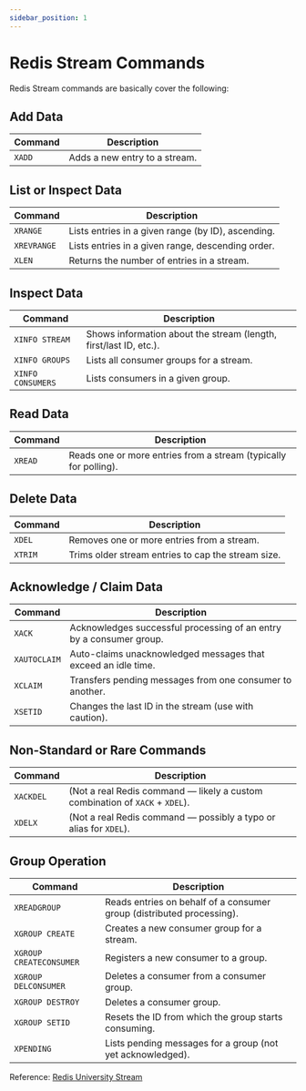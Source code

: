 ```yaml
---
sidebar_position: 1
---
```


# Redis Stream Commands

Redis Stream commands are basically cover the following:

## Add Data
| Command                 | Description                                |
| ----------------------- | ------------------------------------------ |
| `XADD`                  | Adds a new entry to a stream.              |

## List or Inspect Data
| Command           | Description                                                       |
| ----------------- | ----------------------------------------------------------------- |
| `XRANGE`          | Lists entries in a given range (by ID), ascending.                |
| `XREVRANGE`       | Lists entries in a given range, descending order.                 |
| `XLEN`            | Returns the number of entries in a stream.                        |

## Inspect Data
| Command           | Description                                                       |
| ----------------- | ----------------------------------------------------------------- |
| `XINFO STREAM`    | Shows information about the stream (length, first/last ID, etc.). |
| `XINFO GROUPS`    | Lists all consumer groups for a stream.                           |
| `XINFO CONSUMERS` | Lists consumers in a given group.                                 |


## Read Data
| Command      | Description                                                           |
| ------------ | --------------------------------------------------------------------- |
| `XREAD`      | Reads one or more entries from a stream (typically for polling).      |


## Delete Data
| Command              | Description                                        |
| -------------------- | -------------------------------------------------- |
| `XDEL`               | Removes one or more entries from a stream.         |
| `XTRIM`              | Trims older stream entries to cap the stream size. |


## Acknowledge / Claim Data
| Command        | Description                                                         |
| -------------- | ------------------------------------------------------------------- |
| `XACK`         | Acknowledges successful processing of an entry by a consumer group. |
| `XAUTOCLAIM`   | Auto-claims unacknowledged messages that exceed an idle time.       |
| `XCLAIM`       | Transfers pending messages from one consumer to another.            |
| `XSETID`       | Changes the last ID in the stream (use with caution).               |

## Non-Standard or Rare Commands
| Command   | Description                                                                  |
| --------- | ---------------------------------------------------------------------------- |
| `XACKDEL` | (Not a real Redis command — likely a custom combination of `XACK` + `XDEL`). |
| `XDELX`   | (Not a real Redis command — possibly a typo or alias for `XDEL`).            |

## Group Operation
| Command      | Description                                                           |
| ------------ | --------------------------------------------------------------------- |
| `XREADGROUP` | Reads entries on behalf of a consumer group (distributed processing). |
| `XGROUP CREATE`         | Creates a new consumer group for a stream. |
| `XGROUP CREATECONSUMER` | Registers a new consumer to a group.       |
| `XGROUP DELCONSUMER` | Deletes a consumer from a consumer group.          |
| `XGROUP DESTROY`     | Deletes a consumer group.                          |
| `XGROUP SETID` | Resets the ID from which the group starts consuming.                |
| `XPENDING`        | Lists pending messages for a group (not yet acknowledged).        |




Reference: [Redis University Stream](https://redis.io/docs/latest/develop/data-types/streams)